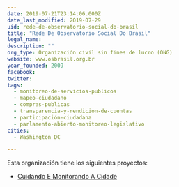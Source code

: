```yaml
---
date: 2019-07-21T23:14:06.000Z
date_last_modified: 2019-07-29
uid: rede-de-observatorio-social-do-brasil
title: "Rede De Observatorio Social Do Brasil"
legal_name: 
description: ""
org_type: Organización civil sin fines de lucro (ONG)
website: www.osbrasil.org.br
year_founded: 2009
facebook: 
twitter: 
tags:
  - monitoreo-de-servicios-publicos
  - mapeo-ciudadano
  - compras-publicas
  - transparencia-y-rendicion-de-cuentas
  - participación-ciudadana
  - parlamento-abierto-monitoreo-legislativo
cities: 
  - Washington DC

---
```


Esta organización tiene los siguientes proyectos:

- [Cuidando E Monitorando A Cidade](/proyectos/cuidando-e-monitorando-a-cidade)
